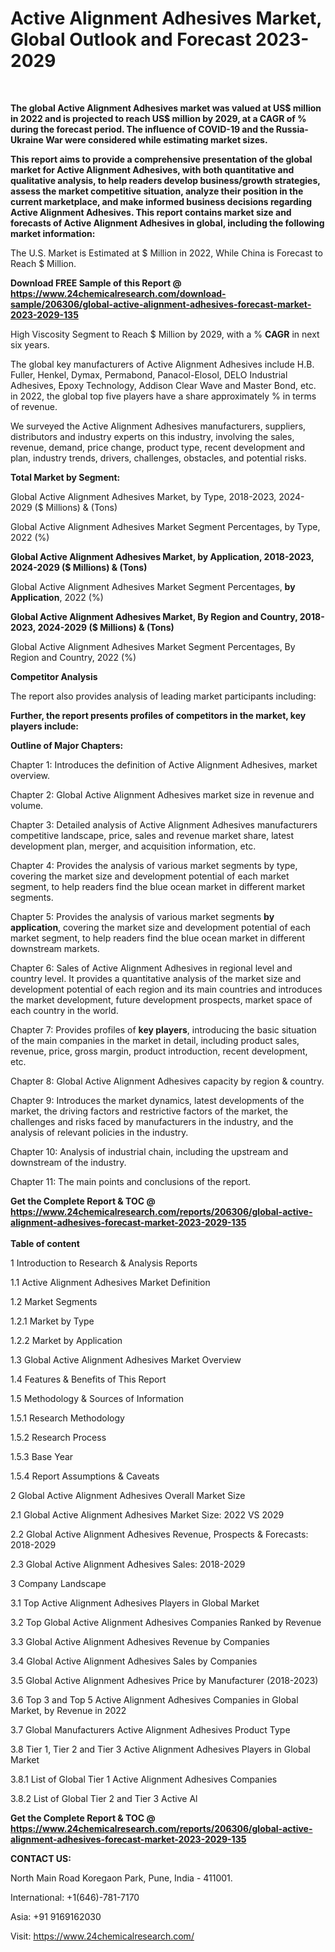 <h1>Active Alignment Adhesives Market, Global Outlook and Forecast 2023-2029</h1><br/><p><strong>The global Active Alignment Adhesives market was valued at US$ million in 2022 and is projected to reach US$ million by 2029, at a <strong>CAGR</strong> of % during the forecast period. The influence of COVID-19 and the Russia-Ukraine War were considered while estimating market sizes.</strong></p><p><strong>This report aims to provide a comprehensive presentation of the global market for Active Alignment Adhesives, with both quantitative and qualitative analysis, to help readers develop business/growth strategies, assess the market competitive situation, analyze their position in the current marketplace, and make informed business decisions regarding Active Alignment Adhesives. This report contains market size and forecasts of Active Alignment Adhesives in global, including the following market information:</strong></p><p>The U.S. Market is Estimated at $ Million in 2022, While China is Forecast to Reach $ Million.</p><div><b>Download FREE Sample of this Report @ <a href="https://www.24chemicalresearch.com/download-sample/206306/global-active-alignment-adhesives-forecast-market-2023-2029-135">https://www.24chemicalresearch.com/download-sample/206306/global-active-alignment-adhesives-forecast-market-2023-2029-135</a></b></div><p>High Viscosity Segment to Reach $ Million by 2029, with a % <strong>CAGR</strong> in next six years.</p><p>The global key manufacturers of Active Alignment Adhesives include H.B. Fuller, Henkel, Dymax, Permabond, Panacol-Elosol, DELO Industrial Adhesives, Epoxy Technology, Addison Clear Wave and Master Bond, etc. in 2022, the global top five players have a share approximately % in terms of revenue.</p><p>We surveyed the Active Alignment Adhesives manufacturers, suppliers, distributors and industry experts on this industry, involving the sales, revenue, demand, price change, product type, recent development and plan, industry trends, drivers, challenges, obstacles, and potential risks.</p><p><strong>Total Market by Segment:</strong></p><p>Global Active Alignment Adhesives Market, by Type, 2018-2023, 2024-2029 ($ Millions) & (Tons)</p><p>Global Active Alignment Adhesives Market Segment Percentages, by Type, 2022 (%)</p><p><strong>Global Active Alignment Adhesives Market, <strong>by Application</strong>, 2018-2023, 2024-2029 ($ Millions) & (Tons)</strong></p><p>Global Active Alignment Adhesives Market Segment Percentages, <strong>by Application</strong>, 2022 (%)</p><p><strong>Global Active Alignment Adhesives Market, By Region and Country, 2018-2023, 2024-2029 ($ Millions) & (Tons)</strong></p><p>Global Active Alignment Adhesives Market Segment Percentages, By Region and Country, 2022 (%)</p><p><strong>Competitor Analysis</strong></p><p>The report also provides analysis of leading market participants including:</p><p><strong>Further, the report presents profiles of competitors in the market, <strong>key players</strong> include:</strong></p><p><strong>Outline of Major Chapters:</strong></p><p>Chapter 1: Introduces the definition of Active Alignment Adhesives, market overview.</p><p>Chapter 2: Global Active Alignment Adhesives market size in revenue and volume.</p><p>Chapter 3: Detailed analysis of Active Alignment Adhesives manufacturers competitive landscape, price, sales and revenue market share, latest development plan, merger, and acquisition information, etc.</p><p>Chapter 4: Provides the analysis of various market segments by type, covering the market size and development potential of each market segment, to help readers find the blue ocean market in different market segments.</p><p>Chapter 5: Provides the analysis of various market segments <strong>by application</strong>, covering the market size and development potential of each market segment, to help readers find the blue ocean market in different downstream markets.</p><p>Chapter 6: Sales of Active Alignment Adhesives in regional level and country level. It provides a quantitative analysis of the market size and development potential of each region and its main countries and introduces the market development, future development prospects, market space of each country in the world.</p><p>Chapter 7: Provides profiles of <strong>key players</strong>, introducing the basic situation of the main companies in the market in detail, including product sales, revenue, price, gross margin, product introduction, recent development, etc.</p><p>Chapter 8: Global Active Alignment Adhesives capacity by region & country.</p><p>Chapter 9: Introduces the market dynamics, latest developments of the market, the driving factors and restrictive factors of the market, the challenges and risks faced by manufacturers in the industry, and the analysis of relevant policies in the industry.</p><p>Chapter 10: Analysis of industrial chain, including the upstream and downstream of the industry.</p><p>Chapter 11: The main points and conclusions of the report.</p><div><b>Get the Complete Report & TOC @ <a href="https://www.24chemicalresearch.com/reports/206306/global-active-alignment-adhesives-forecast-market-2023-2029-135">https://www.24chemicalresearch.com/reports/206306/global-active-alignment-adhesives-forecast-market-2023-2029-135</a></b></div><br><b>Table of content</b><p>1 Introduction to Research & Analysis Reports<br />
 
  1.1 Active Alignment Adhesives Market Definition<br />
 
  1.2 Market Segments<br />
 
  1.2.1 Market by Type<br />
 
  1.2.2 Market by Application<br />
 
  1.3 Global Active Alignment Adhesives Market Overview<br />
 
  1.4 Features & Benefits of This Report<br />
 
  1.5 Methodology & Sources of Information<br />
 
  1.5.1 Research Methodology<br />
 
  1.5.2 Research Process<br />
 
  1.5.3 Base Year<br />
 
  1.5.4 Report Assumptions & Caveats<br />
 
 2 Global Active Alignment Adhesives Overall Market Size<br />
 
  2.1 Global Active Alignment Adhesives Market Size: 2022 VS 2029<br />
 
  2.2 Global Active Alignment Adhesives Revenue, Prospects & Forecasts: 2018-2029<br />
 
  2.3 Global Active Alignment Adhesives Sales: 2018-2029<br />
 
 3 Company Landscape<br />
 
  3.1 Top Active Alignment Adhesives Players in Global Market<br />
 
  3.2 Top Global Active Alignment Adhesives Companies Ranked by Revenue<br />
 
  3.3 Global Active Alignment Adhesives Revenue by Companies<br />
 
  3.4 Global Active Alignment Adhesives Sales by Companies<br />
 
  3.5 Global Active Alignment Adhesives Price by Manufacturer (2018-2023)<br />
 
  3.6 Top 3 and Top 5 Active Alignment Adhesives Companies in Global Market, by Revenue in 2022<br />
 
  3.7 Global Manufacturers Active Alignment Adhesives Product Type<br />
 
  3.8 Tier 1, Tier 2 and Tier 3 Active Alignment Adhesives Players in Global Market<br />
 
  3.8.1 List of Global Tier 1 Active Alignment Adhesives Companies<br />
 
  3.8.2 List of Global Tier 2 and Tier 3 Active Al<br><div><b>Get the Complete Report & TOC @ <a href="https://www.24chemicalresearch.com/reports/206306/global-active-alignment-adhesives-forecast-market-2023-2029-135">https://www.24chemicalresearch.com/reports/206306/global-active-alignment-adhesives-forecast-market-2023-2029-135</a></b></div></p>
 
 <b>CONTACT US:</b><br>
 
 North Main Road Koregaon Park, Pune, India - 411001.<br/>
 
 International: +1(646)-781-7170<br/>
 
 Asia: +91 9169162030<br/>
 
 Visit: <a href="https://www.24chemicalresearch.com/">https://www.24chemicalresearch.com/</a>
 
 <br>